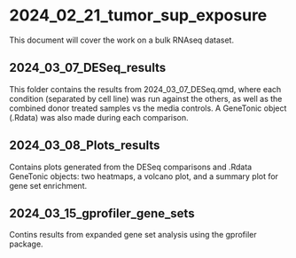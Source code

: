 # 2024_02_21_tumor_sup_exposure

This document will cover the work on a bulk RNAseq dataset.

## 2024_03_07_DESeq_results

This folder contains the results from 2024_03_07_DESeq.qmd, where each condition (separated by cell line) was run against the others, as well as the combined donor treated samples vs the media controls. A GeneTonic object (.Rdata) was also made during each comparison.

## 2024_03_08_Plots_results

Contains plots generated from the DESeq comparisons and .Rdata GeneTonic objects: two heatmaps, a volcano plot, and a summary plot for gene set enrichment.

## 2024_03_15_gprofiler_gene_sets

Contins results from expanded gene set analysis using the gprofiler package.
